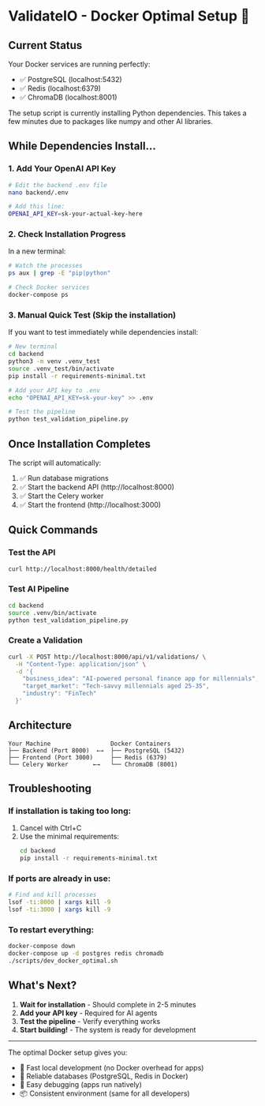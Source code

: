 # ValidateIO - Docker Optimal Setup 🐳

## Current Status

Your Docker services are running perfectly:
- ✅ PostgreSQL (localhost:5432)
- ✅ Redis (localhost:6379)  
- ✅ ChromaDB (localhost:8001)

The setup script is currently installing Python dependencies. This takes a few minutes due to packages like numpy and other AI libraries.

## While Dependencies Install...

### 1. Add Your OpenAI API Key

```bash
# Edit the backend .env file
nano backend/.env

# Add this line:
OPENAI_API_KEY=sk-your-actual-key-here
```

### 2. Check Installation Progress

In a new terminal:
```bash
# Watch the processes
ps aux | grep -E "pip|python"

# Check Docker services
docker-compose ps
```

### 3. Manual Quick Test (Skip the installation)

If you want to test immediately while dependencies install:

```bash
# New terminal
cd backend
python3 -m venv .venv_test
source .venv_test/bin/activate
pip install -r requirements-minimal.txt

# Add your API key to .env
echo "OPENAI_API_KEY=sk-your-key" >> .env

# Test the pipeline
python test_validation_pipeline.py
```

## Once Installation Completes

The script will automatically:
1. ✅ Run database migrations
2. ✅ Start the backend API (http://localhost:8000)
3. ✅ Start the Celery worker
4. ✅ Start the frontend (http://localhost:3000)

## Quick Commands

### Test the API
```bash
curl http://localhost:8000/health/detailed
```

### Test AI Pipeline
```bash
cd backend
source .venv/bin/activate
python test_validation_pipeline.py
```

### Create a Validation
```bash
curl -X POST http://localhost:8000/api/v1/validations/ \
  -H "Content-Type: application/json" \
  -d '{
    "business_idea": "AI-powered personal finance app for millennials",
    "target_market": "Tech-savvy millennials aged 25-35",
    "industry": "FinTech"
  }'
```

## Architecture

```
Your Machine                 Docker Containers
├── Backend (Port 8000)  ←→  ├── PostgreSQL (5432)
├── Frontend (Port 3000)     ├── Redis (6379)
└── Celery Worker       ←→   └── ChromaDB (8001)
```

## Troubleshooting

### If installation is taking too long:
1. Cancel with Ctrl+C
2. Use the minimal requirements:
   ```bash
   cd backend
   pip install -r requirements-minimal.txt
   ```

### If ports are already in use:
```bash
# Find and kill processes
lsof -ti:8000 | xargs kill -9
lsof -ti:3000 | xargs kill -9
```

### To restart everything:
```bash
docker-compose down
docker-compose up -d postgres redis chromadb
./scripts/dev_docker_optimal.sh
```

## What's Next?

1. **Wait for installation** - Should complete in 2-5 minutes
2. **Add your API key** - Required for AI agents
3. **Test the pipeline** - Verify everything works
4. **Start building!** - The system is ready for development

---

The optimal Docker setup gives you:
- 🚀 Fast local development (no Docker overhead for apps)
- 🐳 Reliable databases (PostgreSQL, Redis in Docker)
- 🔧 Easy debugging (apps run natively)
- 📦 Consistent environment (same for all developers)